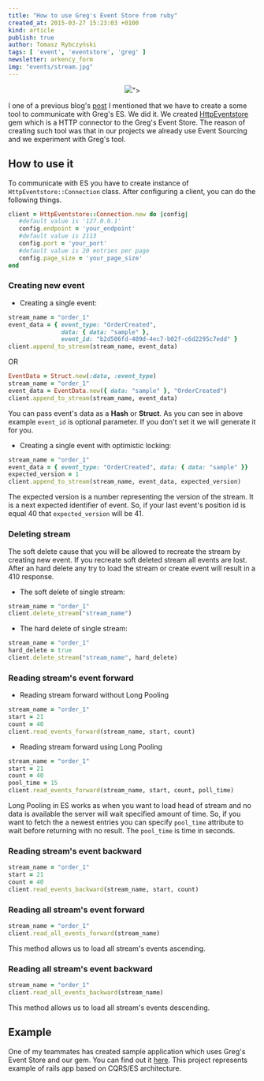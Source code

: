 ```yaml
---
title: "How to use Greg's Event Store from ruby"
created_at: 2015-03-27 15:23:03 +0100
kind: article
publish: true
author: Tomasz Rybczyński
tags: [ 'event', 'eventstore', 'greg' ]
newsletter: arkency_form
img: "events/stream.jpg"
---
```


<p>
  <figure align="center">
    <img src="<%= src_fit("events/stream.jpg") %>">
  </figure>
</p>

I one of a previous blog's [post](/2015/03/your-solid-tool-for-event-sourcing-eventstore-examples/) I mentioned that we have to create a some tool to communicate with Greg's ES. We did it. We created [HttpEventstore](https://github.com/arkency/http_eventstore) gem which is a HTTP connector to the Greg's Event Store. The reason of creating such tool was that in our projects we already use Event Sourcing and we experiment with Greg's tool.

<!-- more -->

## How to use it

To communicate with ES you have to create instance of `HttpEventstore::Connection` class. After configuring a client, you can do the following things.

```ruby
client = HttpEventstore::Connection.new do |config|
   #default value is '127.0.0.1'
   config.endpoint = 'your_endpoint'
   #default value is 2113
   config.port = 'your_port'
   #default value is 20 entries per page
   config.page_size = 'your_page_size'
end
```

### Creating new event

* Creating a single event:

```ruby
stream_name = "order_1"
event_data = { event_type: "OrderCreated",
               data: { data: "sample" },
               event_id: "b2d506fd-409d-4ec7-b02f-c6d2295c7edd" }
client.append_to_stream(stream_name, event_data)
```

OR

```ruby
EventData = Struct.new(:data, :event_type)
stream_name = "order_1"
event_data = EventData.new({ data: "sample" }, "OrderCreated")
client.append_to_stream(stream_name, event_data)
```

You can pass event's data as a **Hash** or **Struct**. As you can see in above example `event_id` is optional parameter. If you don't set it we will generate it for you.

* Creating a single event with optimistic locking:

```ruby
stream_name = "order_1"
event_data = { event_type: "OrderCreated", data: { data: "sample" }}
expected_version = 1
client.append_to_stream(stream_name, event_data, expected_version)
```

The expected version is a number representing the version of the stream. It is a next expected identifier of event. So, if your last event's position id is equal 40 that `expected_version` will be 41.

### Deleting stream

The soft delete cause that you will be allowed to recreate the stream by creating new event. If you recreate soft deleted stream all events are lost. After an hard delete any try to load the stream or create event will result in a 410 response.

* The soft delete of single stream:

```ruby
stream_name = "order_1"
client.delete_stream("stream_name")
```

* The hard delete of single stream:

```ruby
stream_name = "order_1"
hard_delete = true
client.delete_stream("stream_name", hard_delete)
```

### Reading stream's event forward

* Reading stream forward without Long Pooling

```ruby
stream_name = "order_1"
start = 21
count = 40
client.read_events_forward(stream_name, start, count)
```

* Reading stream forward using Long Pooling

```ruby
stream_name = "order_1"
start = 21
count = 40
pool_time = 15
client.read_events_forward(stream_name, start, count, poll_time)
```

Long Pooling in ES works as when you want to load head of stream and no data is available the server will wait specified amount of time. So, if you want to fetch the a newest entries you can specify `pool_time` attribute to wait before returning with no result. The `pool_time` is time in seconds.

### Reading stream's event backward

```ruby
stream_name = "order_1"
start = 21
count = 40
client.read_events_backward(stream_name, start, count)
```

### Reading all stream's event forward

```ruby
stream_name = "order_1"
client.read_all_events_forward(stream_name)
```

This method allows us to load all stream's events ascending.

### Reading all stream's event backward

```ruby
stream_name = "order_1"
client.read_all_events_backward(stream_name)
```

This method allows us to load all stream's events descending.

## Example

One of my teammates has created sample application which uses Greg's Event Store and our gem. You can find out it [here](https://github.com/mpraglowski/cqrses-sample). This project represents example of rails app based on CQRS/ES architecture.
